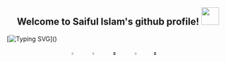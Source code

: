 <h2 align="center">
  Welcome to Saiful Islam's github profile!
  <img src="https://media.giphy.com/media/hvRJCLFzcasrR4ia7z/giphy.gif" width="40">
</h2>

[![Typing SVG](https://readme-typing-svg.demolab.com?font=console&size=24&duration=3000&pause=500&color=15F797&center=true&vCenter=true&width=1000&height=30&lines=Software+Engineer+(Web+%26+Machine+Learning).;Research+Enthusiast.;)]()

<!-- Social icons section -->
<p align="center">
  <a href="https://www.facebook.com/Islam.Saiful03/"><img src="https://cdn.jsdelivr.net/gh/devicons/devicon/icons/facebook/facebook-plain.svg" width="4%" height="4%"/></a>
  &#8287;&#8287;&#8287;&#8287;&#8287;
  <a href="https://www.linkedin.com/in/saiful-islam03/"><img src="https://cdn.jsdelivr.net/gh/devicons/devicon/icons/linkedin/linkedin-original.svg" width="4%" height="4%"/></a>
  &#8287;&#8287;&#8287;&#8287;&#8287;
  <a href=""><img src="https://cdn.jsdelivr.net/gh/devicons/devicon/icons/wordpress/wordpress-plain.svg" width="4%" height="4%"/></a>
  &#8287;&#8287;&#8287;&#8287;&#8287;
  <a href="mailto:islam.saiful03@outlook.com"><img src="https://www.vectorlogo.zone/logos/gmail/gmail-tile.svg" width="4%" height="4%"/></a>&#8287;&#8287;&#8287;&#8287;&#8287;
  <a href=""><img src="https://www.vectorlogo.zone/logos/google/google-icon.svg" width="4%" height="4%"/></a>&#8287;&#8287;&#8287;&#8287;&#8287;
</p>
